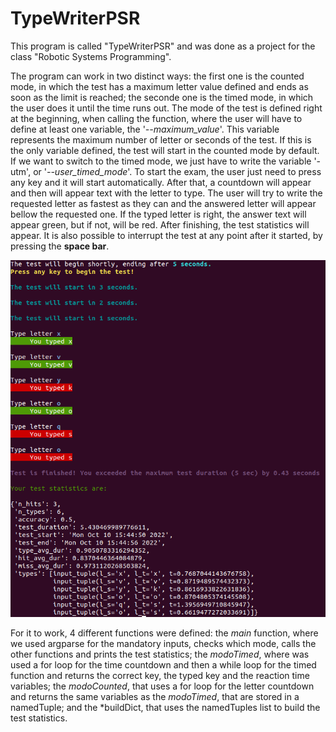 # TypeWriterPSR

This program is called "TypeWriterPSR" and was done as a project for the class "Robotic Systems Programming".

The program can work in two distinct ways: the first one is the counted mode, in which the test has a maximum letter value defined and ends as soon as the limit is reached; the seconde one is the timed mode, in which the user does it until the time runs out.
The mode of the test is defined right at the beginning, when calling the function, where the user will have to define at least one variable, the '*--maximum_value*'. This variable represents the maximum number of letter or seconds of the test. If this is the only variable defined, the test will start in the counted mode by default. If we want to switch to the timed mode, we just have to write the variable '-utm', or '*--user_timed_mode*'.
To start the exam, the user just need to press any key and it will start automatically. After that, a countdown will appear and then will appear text with the letter to type. The user will try to write the requested letter as fastest as they can and the answered letter will appear bellow the requested one. If the typed letter is right, the answer text will appear green, but if not, will be red. 
After finishing, the test statistics will appear.
It is also possible to interrupt the test at any point after it started, by pressing the **space bar**.

![Type Writer Example](typewritterpsr.png)

For it to work, 4 different functions were defined: the *main* function, where we used argparse for the mandatory inputs, checks which mode, calls the other functions and prints the test statistics; the *modoTimed*, where was used a for loop for the time countdown and then a while loop for the timed function and returns the correct key, the typed key and the reaction time variables; the *modoCounted*, that uses a for loop for the letter countdown and returns the same variables as the *modoTimed*, that are stored in a namedTuple; and the *buildDict, that uses the namedTuples list to build the test statistics. 
